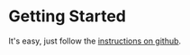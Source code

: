 # Getting Started

It's easy, just follow the [instructions on github](https://github.com/gokr/spry#installation).
